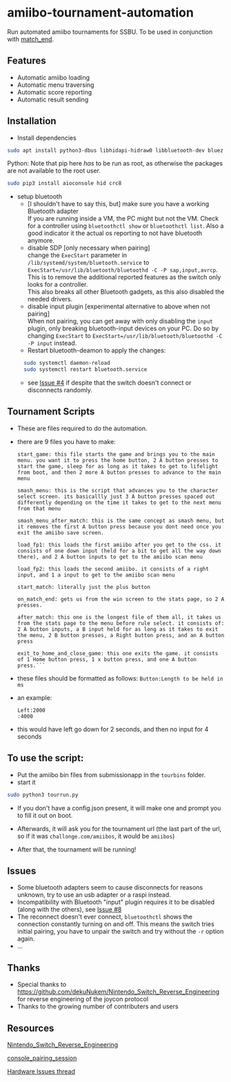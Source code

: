 # amiibo-tournament-automation

Run automated amiibo tournaments for SSBU.
To be used in conjunction with [match_end](https://github.com/jozz024/match_end).


## Features
- Automatic amiibo loading
- Automatic menu traversing
- Automatic score reporting
- Automatic result sending

## Installation
- Install dependencies  
```bash
sudo apt install python3-dbus libhidapi-hidraw0 libbluetooth-dev bluez
```
  Python:
  Note that pip here _has_ to be run as root, as otherwise the packages are not available to the root user.
```bash
sudo pip3 install aioconsole hid crc8
```

- setup bluetooth
  - [I shouldn't have to say this, but] make sure you have a working Bluetooth adapter\
  If you are running inside a VM, the PC might but not the VM. Check for a controller using `bluetoothctl show` or `bluetoothctl list`. Also a good indicator it the actual os reporting to not have bluetooth anymore.
  - disable SDP [only necessary when pairing]\
  change the `ExecStart` parameter in `/lib/systemd/system/bluetooth.service` to `ExecStart=/usr/lib/bluetooth/bluetoothd -C -P sap,input,avrcp`.\
  This is to remove the additional reported features as the switch only looks for a controller.\
  This also breaks all other Bluetooth gadgets, as this also disabled the needed drivers.
  - disable input plugin [experimental alternative to above when not pairing]\
  When not pairing, you can get away with only disabling the `input` plugin, only breaking bluetooth-input devices on your PC. Do so by changing `ExecStart` to `ExecStart=/usr/lib/bluetooth/bluetoothd -C -P input` instead.
  - Restart bluetooth-deamon to apply the changes:
  ```bash
    sudo systemctl daemon-reload
    sudo systemctl restart bluetooth.service
  ```
  - see [Issue #4](https://github.com/Poohl/joycontrol/issues/4) if despite that the switch doesn't connect or disconnects randomly.


## Tournament Scripts
- These are files required to do the automation.
- there are 9 files you have to make:
  ```
  start_game: this file starts the game and brings you to the main menu. you want it to press the home button, 2 A button presses to start the game, sleep for as long as it takes to get to lifelight from boot, and then 2 more A button presses to advance to the main menu

  smash_menu: this is the script that advances you to the character select screen. its basicallly just 3 A button presses spaced out differently depending on the time it takes to get to the next menu from that menu

  smash_menu_after_match: this is the same concept as smash menu, but it removes the first A button press because you dont need once you exit the amiibo save screen.

  load_fp1: this loads the first amiibo after you get to the css. it consists of one down input (held for a bit to get all the way down there), and 2 A button inputs to get to the amiibo scan menu

  load_fp2: this loads the second amiibo. it consists of a right input, and 1 a input to get to the amiibo scan menu

  start_match: literally just the plus button

  on_match_end: gets us from the win screen to the stats page, so 2 A presses.

  after_match: this one is the longest file of them all, it takes us from the stats page to the menu before rule select. it consists of: 2 A button inputs, a B input held for as long as it takes to exit the menu, 2 B button presses, a Right button press, and an A button press

  exit_to_home_and_close_game: this one exits the game. it consists of 1 Home button press, 1 x button press, and one A button press.```

- these files should be formatted as follows:
  ```Button:Length to be held in ms```

- an example:
  ```
  Left:2000
  :4000
  ```

- this would have left go down for 2 seconds, and then no input for 4 seconds

## To use the script:
- Put the amiibo bin files from submissionapp in the `tourbins` folder.
- start it
```bash
sudo python3 tourrun.py
```
- If you don't have a config.json present, it will make one and prompt you to fill it out on boot.

- Afterwards, it will ask you for the tournament url (the last part of the url, so if it was `challonge.com/amiibos`, it would be `amiibos`)

- After that, the tournament will be running!

## Issues
- Some bluetooth adapters seem to cause disconnects for reasons unknown, try to use an usb adapter or a raspi instead.
- Incompatibility with Bluetooth "input" plugin requires it to be disabled (along with the others), see [Issue #8](https://github.com/mart1nro/joycontrol/issues/8)
- The reconnect doesn't ever connect, `bluetoothctl` shows the connection constantly turning on and off. This means the switch tries initial pairing, you have to unpair the switch and try without the `-r` option again.
- ...

## Thanks
- Special thanks to https://github.com/dekuNukem/Nintendo_Switch_Reverse_Engineering for reverse engineering of the joycon protocol
- Thanks to the growing number of contributers and users

## Resources

[Nintendo_Switch_Reverse_Engineering](https://github.com/dekuNukem/Nintendo_Switch_Reverse_Engineering)

[console_pairing_session](https://github.com/timmeh87/switchnotes/blob/master/console_pairing_session)

[Hardware Issues thread](https://github.com/Poohl/joycontrol/issues/4)
